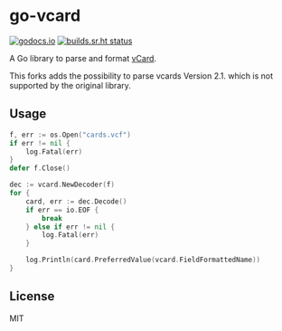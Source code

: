 # go-vcard

[![godocs.io](http://godocs.io/github.com/emersion/go-vcard?status.svg)](http://godocs.io/github.com/emersion/go-vcard)
[![builds.sr.ht status](https://builds.sr.ht/~emersion/go-vcard/commits.svg)](https://builds.sr.ht/~emersion/go-vcard/commits?)

A Go library to parse and format [vCard](https://tools.ietf.org/html/rfc6350).

This forks adds the possibility to parse vcards Version 2.1. which is not supported by the original library.

## Usage

```go
f, err := os.Open("cards.vcf")
if err != nil {
	log.Fatal(err)
}
defer f.Close()

dec := vcard.NewDecoder(f)
for {
	card, err := dec.Decode()
	if err == io.EOF {
		break
	} else if err != nil {
		log.Fatal(err)
	}

	log.Println(card.PreferredValue(vcard.FieldFormattedName))
}
```

## License

MIT

